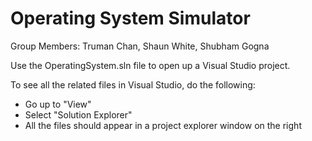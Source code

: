 Operating System Simulator
==========================
Group Members: Truman Chan, Shaun White, Shubham Gogna

Use the OperatingSystem.sln file to open up a Visual Studio project.

To see all the related files in Visual Studio, do the following:
- Go up to "View"
- Select "Solution Explorer"
- All the files should appear in a project explorer window on the right
